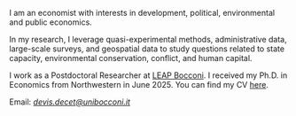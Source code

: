 I am an economist with interests in development, political, environmental and public economics.

In my research, I leverage quasi-experimental methods, administrative data, large-scale surveys, and geospatial data to study questions related to state capacity, environmental conservation, conflict, and human capital.

I work as a Postdoctoral Researcher at [LEAP Bocconi](https://www.leap.unibocconi.eu). I received my Ph.D. in Economics from Northwestern in June 2025. You can find my CV [here](/assets/pdf/decet_cv.pdf).

Email: *devis.decet@unibocconi.it*   

